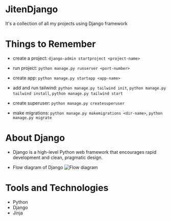 # JitenDjango

It's a collection of all my projects using Django framework

# Things to Remember

- create a project: `django-admin startproject <project-name>`

- run project: `python manage.py runserver <port-number>`

- create app: `python manage.py startapp <app-name>`

- add and run tailwind: `python manage.py tailwind init`, `python manage.py tailwind install`, `python manage.py tailwind start`

- create superuser: `python manage.py createsuperuser`

- make migrations: `python manage.py makemigrations <dir-name>`, `python manage.py migrate`

# About Django

- Django is a high-level Python web framework that encourages rapid development and clean, pragmatic design.

- Flow diagram of Django
  ![Flow diagram ](https://drive.google.com/file/d/12KMeGX3TLlP-JZNBMfM2bsXIeQLfI14S/view)

# Tools and Technologies

- Python
- Django
- Jinja
